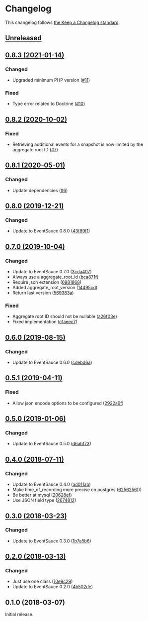 # Changelog

This changelog follows [the Keep a Changelog standard](https://keepachangelog.com).


## [Unreleased](https://github.com/EventSaucePHP/DoctrineMessageRepository/compare/0.8.3...master)


## [0.8.3 (2021-01-14)](https://github.com/EventSaucePHP/DoctrineMessageRepository/compare/0.8.2...0.8.3)

### Changed
- Upgraded minimum PHP version ([#11](https://github.com/EventSaucePHP/DoctrineMessageRepository/pull/11))

### Fixed
- Type error related to Doctrine ([#10](https://github.com/EventSaucePHP/DoctrineMessageRepository/pull/10))


## [0.8.2 (2020-10-02)](https://github.com/EventSaucePHP/DoctrineMessageRepository/compare/0.8.1...0.8.2)

### Fixed
- Retrieving additional events for a snapshot is now limited by the aggregate root ID ([#7](https://github.com/EventSaucePHP/DoctrineMessageRepository/pull/7))


## [0.8.1 (2020-05-01)](https://github.com/EventSaucePHP/DoctrineMessageRepository/compare/0.8.0...0.8.1)

### Changed
- Update dependencies ([#6](https://github.com/EventSaucePHP/DoctrineMessageRepository/pull/6))


## [0.8.0 (2019-12-21)](https://github.com/EventSaucePHP/DoctrineMessageRepository/compare/0.7.0...0.8.0)

### Changed
- Update to EventSauce 0.8.0 ([43f89f1](https://github.com/EventSaucePHP/DoctrineMessageRepository/commit/43f89f12dbe837539af33a4103e9b673c599a594))


## [0.7.0 (2019-10-04)](https://github.com/EventSaucePHP/DoctrineMessageRepository/compare/0.6.0...0.7.0)

### Changed
- Update to EventSauce 0.7.0 ([3cda407](https://github.com/EventSaucePHP/DoctrineMessageRepository/commit/3cda407fb7abcf411957428456bab70cf5be9fc1))
- Always use a aggregate_root_id ([bca871f](https://github.com/EventSaucePHP/DoctrineMessageRepository/commit/bca871fd28a79f923a2c6084596f1bba5a3610cb))
- Require json extension ([6981868](https://github.com/EventSaucePHP/DoctrineMessageRepository/commit/6981868cc4c3f6a3ea7f3fae5cecb0513bc17d44))
- Added aggregate_root_version ([14495cd](https://github.com/EventSaucePHP/DoctrineMessageRepository/commit/14495cd8e3a878b5d3ab12c92cd3914d8ef182b7))
- Return last version ([569383a](https://github.com/EventSaucePHP/DoctrineMessageRepository/commit/569383ac66d37715a0b2efd5cd4215aa98f9ae98))

### Fixed
- Aggregate root ID should not be nullable ([a26f03e](https://github.com/EventSaucePHP/DoctrineMessageRepository/commit/a26f03efa03c889783e380082bcfe70dfdf79978))
- Fixed implementation ([c1aeec7](https://github.com/EventSaucePHP/DoctrineMessageRepository/commit/c1aeec72e39d0bd7189df8d689f8cf357aa8242a))


## [0.6.0 (2019-08-15)](https://github.com/EventSaucePHP/DoctrineMessageRepository/compare/0.5.1...0.6.0)

### Changed
- Update to EventSauce 0.6.0 ([cdebd6a](https://github.com/EventSaucePHP/DoctrineMessageRepository/commit/cdebd6ab81278d8d94008f71cae496f8403621d7))


## [0.5.1 (2019-04-11)](https://github.com/EventSaucePHP/DoctrineMessageRepository/compare/0.5.0...0.5.1)

### Fixed
- Allow json encode options to be configured ([2922a6f](https://github.com/EventSaucePHP/DoctrineMessageRepository/commit/2922a6f772923cc85c5b99663c4f49d4478b4db7))


## [0.5.0 (2019-01-06)](https://github.com/EventSaucePHP/DoctrineMessageRepository/compare/0.4.0...0.5.0)

### Changed
- Update to EventSauce 0.5.0 ([d6abf73](https://github.com/EventSaucePHP/DoctrineMessageRepository/commit/d6abf73658b7c5fc73a615f59d44bb5ba54b1f22))


## [0.4.0 (2018-07-11)](https://github.com/EventSaucePHP/DoctrineMessageRepository/compare/0.3.0...0.4.0)

### Changed
- Update to EventSauce 0.4.0 ([ad011ab](https://github.com/EventSaucePHP/DoctrineMessageRepository/commit/ad011ab1525e76627c8866d34957f81c53578340))
- Make time_of_recording more precise on postgres ([6256256](https://github.com/EventSaucePHP/DoctrineMessageRepository/commit/6256256f7a288a8e52e0331db4b04ae44fb56a7a))))
- Be better at mysql ([20628ef](https://github.com/EventSaucePHP/DoctrineMessageRepository/commit/20628ef65c0c069f82a77f152e852ed5f1790131))
- Use JSON field type ([2674812](https://github.com/EventSaucePHP/DoctrineMessageRepository/commit/2674812ef03d19c62babd38dafb09500a9a936e8))


## [0.3.0 (2018-03-23)](https://github.com/EventSaucePHP/DoctrineMessageRepository/compare/0.2.0...0.3.0)

### Changed
- Update to EventSauce 0.3.0 ([1b7a5b6](https://github.com/EventSaucePHP/DoctrineMessageRepository/commit/1b7a5b6631eee751d43db0773f00ed560f1a017c))


## [0.2.0 (2018-03-13)](https://github.com/EventSaucePHP/DoctrineMessageRepository/compare/0.1.0...0.2.0)

### Changed
- Just use one class ([10e9c29](https://github.com/EventSaucePHP/DoctrineMessageRepository/commit/10e9c29ae809293910cf31ef55f94320a64119c3))
- Update to EventSauce 0.2.0 ([4b502de](https://github.com/EventSaucePHP/DoctrineMessageRepository/commit/4b502de6c9513f24566c2088b5c02c19f8591dab))


## 0.1.0 (2018-03-07)

Initial release.

